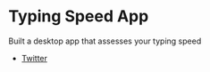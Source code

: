# Typing Speed App

Built a desktop app that assesses your typing speed

- [Twitter](https://twitter.com/_fav_dev)